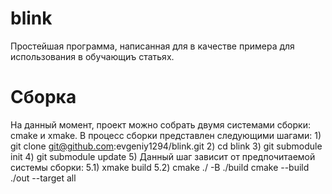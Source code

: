 # blink
Простейшая программа, написанная для в качестве примера для использования в обучающиъ статьях.

# Сборка
На данный момент, проект можно собрать двумя системами сборки: cmake и xmake. В процесс сборки представлен следующими шагами:
    1) git clone git@github.com:evgeniy1294/blink.git
    2) cd blink
    3) git submodule init
    4) git submodule update
    5) Данный шаг зависит от предпочитаемой системы сборки:
        5.1) xmake build
        5.2) cmake ./ -B ./build 
             cmake --build ./out --target all
             
